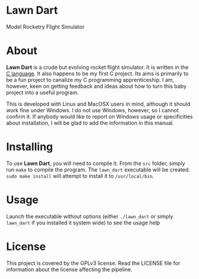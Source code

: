# Lawn Dart
Model Rocketry Flight Simulator

# About
**Lawn Dart** is a crude but evolving rocket flight simulator. It is written in
the [C language](http://en.wikipedia.org/wiki/C_\(programming_language\)). It also
happens to be my first C project. Its aims is primarily to be a fun project to
canalize my C programming apprenticeship. I am, however, keen on getting
feedback and ideas about how to turn this baby project into a useful program.

This is developed with Linux and MacOSX users in mind, although it should
work fine under Windows. I do not use Windows, however, so I cannot confirm it.
If anybody would like to report on Windows usage or specificities about
installation, I will be glad to add the information in this manual.

# Installing
To use **Lawn Dart**, you will need to compile it. From the `src` folder,
simply run `make` to compile the program. The `lawn_dart` executable will be
created. `sudo make install` will attempt to install it to `/usr/local/bin`.

# Usage
Launch the executable without options (either `./lawn_dart` or simply
`lawn_dart` if you installed it system wide) to see the usage help

# License
This project is covered by the GPLv3 license. Read the LICENSE file for
information about the license affecting the pipeline.

